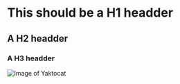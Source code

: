 # This should be a H1 headder
## A H2 headder
### A H3 headder

![Image of Yaktocat](https://octodex.github.com/images/yaktocat.png)
